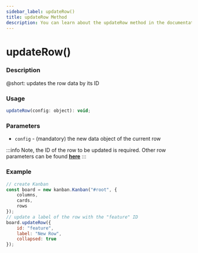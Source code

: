 ```yaml
---
sidebar_label: updateRow()
title: updateRow Method
description: You can learn about the updateRow method in the documentation of the DHTMLX JavaScript Kanban library. Browse developer guides and API reference, try out code examples and live demos, and download a free 30-day evaluation version of DHTMLX Kanban.
---
```


# updateRow()

### Description

@short: updates the row data by its ID

### Usage

~~~jsx {}
updateRow(config: object): void;
~~~

### Parameters

- `config` - (mandatory) the new data object of the current row 

:::info
Note, the ID of the row to be updated is required. Other row parameters can be found [**here**](api/config/js_kanban_rows_config.md)
:::

### Example

~~~jsx {8-12}
// create Kanban
const board = new kanban.Kanban("#root", {
	columns,
	cards,
	rows
});
// update a label of the row with the "feature" ID
board.updateRow({
	id: "feature",
	label: "New Row",
	collapsed: true
});
~~~
